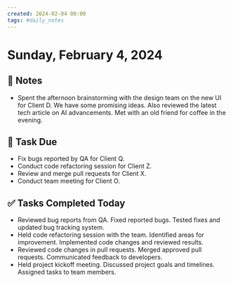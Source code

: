 ```yaml
---
created: 2024-02-04 00:00
tags: #daily_notes
---
```


# Sunday, February 4, 2024

## 📓 Notes
- Spent the afternoon brainstorming with the design team on the new UI for Client D. We have some promising ideas. Also reviewed the latest tech article on AI advancements. Met with an old friend for coffee in the evening.

## 📅 Task Due
- Fix bugs reported by QA for Client Q.
- Conduct code refactoring session for Client Z.
- Review and merge pull requests for Client X.
- Conduct team meeting for Client O.

## ✅ Tasks Completed Today
- Reviewed bug reports from QA. Fixed reported bugs. Tested fixes and updated bug tracking system.
- Held code refactoring session with the team. Identified areas for improvement. Implemented code changes and reviewed results.
- Reviewed code changes in pull requests. Merged approved pull requests. Communicated feedback to developers.
- Held project kickoff meeting. Discussed project goals and timelines. Assigned tasks to team members.